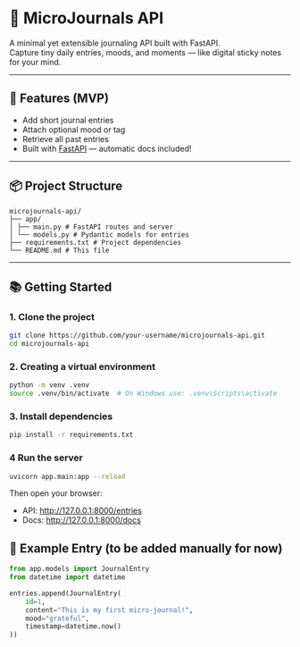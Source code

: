 # 📝 MicroJournals API

A minimal yet extensible journaling API built with FastAPI.  
Capture tiny daily entries, moods, and moments — like digital sticky notes for your mind.

---

## 🚀 Features (MVP)
- Add short journal entries
- Attach optional mood or tag
- Retrieve all past entries
- Built with [FastAPI](https://fastapi.tiangolo.com/) — automatic docs included!

---

## 📦 Project Structure
```
microjournals-api/
├── app/
│ ├── main.py # FastAPI routes and server
│ └── models.py # Pydantic models for entries
├── requirements.txt # Project dependencies
└── README.md # This file
```
---

## 📚 Getting Started

### 1. Clone the project

```bash
git clone https://github.com/your-username/microjournals-api.git
cd microjournals-api
```

### 2. Creating a virtual environment

```bash
python -m venv .venv
source .venv/bin/activate  # On Windows use: .venv\Scripts\activate
```

### 3. Install dependencies

```bash
pip install -r requirements.txt
```

### 4 Run the server

```bash
uvicorn app.main:app --reload
```

Then open your browser:

- API: http://127.0.0.1:8000/entries
- Docs: http://127.0.0.1:8000/docs

## 🔧 Example Entry (to be added manually for now)

```python
from app.models import JournalEntry
from datetime import datetime

entries.append(JournalEntry(
    id=1,
    content="This is my first micro-journal!",
    mood="grateful",
    timestamp=datetime.now()
))
```